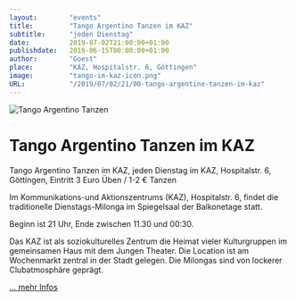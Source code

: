 ```yaml
---
layout:        "events"
title:         "Tango Argentino Tanzen im KAZ"
subtitle:      "jeden Dienstag"
date:          2019-07-02T21:00:00+01:00
publishdate:   2019-06-15T00:00:00+01:00
author:        "Goest"
place:         "KAZ, Hospitalstr. 6, Göttingen"
image:         "tango-im-kaz-icon.png"
URL:           "/2019/07/02/21/00-tango-argentino-tanzen-im-kaz"
---
```




![Tango Argentino Tanzen](https://goest.de/bilder07/musa07.jpg)

Tango Argentino Tanzen im KAZ
============

Tango Argentino Tanzen im KAZ, jeden Dienstag im KAZ, Hospitalstr. 6, Göttingen, Eintritt 3 Euro Üben / 1-2 € Tanzen 

Im Kommunikations-und Aktionszentrums (KAZ), Hospitalstr. 6, findet die traditionelle Dienstags-Milonga im Spiegelsaal der Balkonetage statt. 

Beginn ist 21 Uhr, Ende zwischen 11.30 und 00:30.

Das KAZ ist als soziokulturelles Zentrum die Heimat vieler Kulturgruppen im gemeinsamen Haus mit dem Jungen Theater. 
Die Location ist am Wochenmarkt zentral in der Stadt gelegen. Die Milongas sind von lockerer Clubatmosphäre geprägt. 

[... mehr Infos](https://goest.de/tango.htm#kaz)
